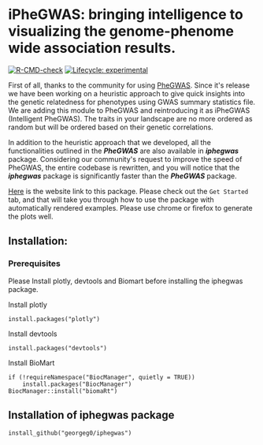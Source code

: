 # iPheGWAS: bringing intelligence to visualizing the genome-phenome wide association results.

<!-- badges: start -->
[![R-CMD-check](https://github.com/georgeg0/PheGWAS2/workflows/R-CMD-check/badge.svg)](https://github.com/georgeg0/PheGWAS2/actions)
[![Lifecycle:
experimental](https://img.shields.io/badge/lifecycle-experimental-orange.svg)](https://www.tidyverse.org/lifecycle/#experimental)
<!-- badges: end -->

First of all, thanks to the community for using [PheGWAS](https://www.biorxiv.org/content/10.1101/694794v2.article-info). Since it's release we have been working on a heuristic approach to give quick insights into the genetic relatedness for phenotypes using GWAS summary statistics file. We are adding this module to PheGWAS and reintroducing it as iPheGWAS (Intelligent PheGWAS). The traits in your landscape are no more ordered as random but will be ordered based on their genetic correlations. 

In addition to the heuristic approach that we developed, all the functionalities outlined in the ***PheGWAS*** are also available in ***iphegwas*** package. Considering our community's request to improve the speed of PheGWAS, the entire codebase is rewritten, and you will notice that the ***iphegwas*** package is significantly faster than the ***PheGWAS*** package. 

[Here](https://georgeg0.github.io/iphegwas/index.html) is the website link to this package. Please check out the `Get Started` tab, and that will take you through how to use the package with automatically rendered examples. Please use chrome or firefox to generate the plots well.

## Installation:
### Prerequisites
Please Install plotly, devtools and Biomart before installing the iphegwas package.

Install plotly
```
install.packages("plotly")
```

Install devtools
```
install.packages("devtools")
```

Install BioMart
```
if (!requireNamespace("BiocManager", quietly = TRUE))
    install.packages("BiocManager")
BiocManager::install("biomaRt")
```
## Installation of iphegwas package
```
install_github("georgeg0/iphegwas")
```
